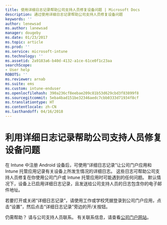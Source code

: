 ```yaml
---
title: 使用详细日志记录帮助公司支持人员修复设备问题 | Microsoft Docs
description: 通过使用详细日志记录帮助公司支持人员修复设备问题
keywords: ''
author: lenewsad
ms.author: lanewsad
manager: dougeby
ms.date: 01/23/2017
ms.topic: article
ms.prod: ''
ms.service: microsoft-intune
ms.technology: ''
ms.assetid: 2a9183a6-b40d-4132-a1ce-61ce0f1c23aa
searchScope:
- User help
ROBOTS: ''
ms.reviewer: arnab
ms.suite: ems
ms.custom: intune-enduser
ms.openlocfilehash: 390a236cf8eebae209c81b53d629cbd3f83899f8
ms.sourcegitcommit: 5eba4bad151be32346aedc7cbb0333d71934f8cf
ms.translationtype: HT
ms.contentlocale: zh-CN
ms.lasthandoff: 04/16/2018
---
```

# <a name="help-your-company-support-fix-device-issues-with-verbose-logging"></a>利用详细日志记录帮助公司支持人员修复设备问题

在 Intune 中注册 Android 设备后，可使用“详细日志记录”让公司门户应用和 Intune 托管应用记录有关设备上所发生情况的详细日志。 这些日志可帮助公司支持人员修复在你使用公司门户或 Intune 托管应用时可能遇到的任何问题。 默认情况下，设备上已启用详细日志记录，且发送给公司支持人员的日志包含你的电子邮件地址。

若要打开或关闭“详细日志记录”，请使用工作或学校凭据登录到公司门户应用，点击“设置”，然后点击“详细日志记录”旁边的开/关按钮。

仍需帮助？ 请与公司支持人员联系。 有关联系信息，请查看[公司门户网站](https://portal.manage.microsoft.com#HelpDeskDialog)。
